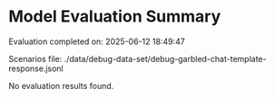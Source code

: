 # Model Evaluation Summary

Evaluation completed on: 2025-06-12 18:49:47

Scenarios file: ./data/debug-data-set/debug-garbled-chat-template-response.jsonl

No evaluation results found.